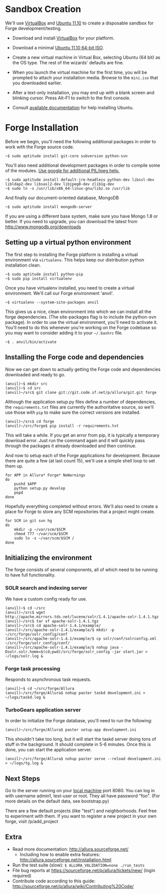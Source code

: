 # Sandbox Creation

We'll use [VirtualBox](http://www.virtualbox.org) and [Ubuntu 11.10](http://ubuntu.com) to create a disposable sandbox for Forge development/testing.

* Download and install [VirtualBox](http://www.virtualbox.org/wiki/Downloads) for your platform.

* Download a minimal [Ubuntu 11.10 64-bit ISO](https://help.ubuntu.com/community/Installation/MinimalCD).

* Create a new virtual machine in Virtual Box, selecting Ubuntu (64 bit) as the OS type.  The rest of the wizards' defaults are fine.

* When you launch the virtual machine for the first time, you will be prompted to attach your installation media.  Browse to the `mini.iso` that you downloaded earlier.

* After a text-only installation, you may end up with a blank screen and blinking cursor.  Press Alt-F1 to switch to the first console.

* Consult [available documentation](https://help.ubuntu.com/) for help installing Ubuntu.


# Forge Installation

Before we begin, you'll need the following additional packages in order to work with the Forge source code.

    ~$ sudo aptitude install git-core subversion python-svn

You'll also need additional development packages in order to compile some of the modules.  [Use google for additional PIL/jpeg help.](http://www.google.com/search?q=ubuntu+pil+jpeg+virtualenv)

    ~$ sudo aptitude install default-jre-headless python-dev libssl-dev libldap2-dev libsasl2-dev libjpeg8-dev zlib1g-dev
    ~$ sudo ln -s /usr/lib/x86_64-linux-gnu/libz.so /usr/lib

And finally our document-oriented database, MongoDB

    ~$ sudo aptitude install mongodb-server

If you are using a different base system, make sure you have Mongo 1.8 or better.  If you need to upgrade, you can download the latest from <http://www.mongodb.org/downloads>

## Setting up a virtual python environment

The first step to installing the Forge platform is installing a virtual environment via `virtualenv`.  This helps keep our distribution python installation clean.

    ~$ sudo aptitude install python-pip
    ~$ sudo pip install virtualenv

Once you have virtualenv installed, you need to create a virtual environment.  We'll call our Forge environment 'anvil'.

    ~$ virtualenv --system-site-packages anvil

This gives us a nice, clean environment into which we can install all the forge dependencies.  (The site-packages flag is to include the python-svn package).  In order to use the virtual environment, you'll need to activate it.  You'll need to do this whenever you're working on the Forge codebase so you may want to consider adding it to your `~/.bashrc` file.

    ~$ . anvil/bin/activate

## Installing the Forge code and dependencies

Now we can get down to actually getting the Forge code and dependencies downloaded and ready to go.

    (anvil)~$ mkdir src
    (anvil)~$ cd src
    (anvil)~/src$ git clone git://git.code.sf.net/p/allura/git.git forge

Although the application setup.py files define a number of dependencies, the `requirements.txt` files are currently the authoritative source, so we'll use those with `pip` to make sure the correct versions are installed.

    (anvil)~/src$ cd forge
    (anvil)~/src/forge$ pip install -r requirements.txt

This will take a while.  If you get an error from pip, it is typically a temporary download error.  Just run the command again and it will quickly pass through the packages it already downloaded and then continue.

And now to setup each of the Forge applications for development.  Because there are quite a few (at last count 15), we'll use a simple shell loop to set them up.

    for APP in Allura* Forge* NoWarnings
    do
        pushd $APP
        python setup.py develop
        popd
    done

Hopefully everything completed without errors.  We'll also need to create a place for Forge to store any SCM repositories that a project might create.

    for SCM in git svn hg
    do
        mkdir -p ~/var/scm/$SCM
        chmod 777 ~/var/scm/$SCM
        sudo ln -s ~/var/scm/$SCM /
    done


## Initializing the environment

The forge consists of several components, all of which need to be running to have full functionality.

### SOLR search and indexing server

We have a custom config ready for use.

    (anvil)~$ cd ~/src
    (anvil)~/src$ wget http://apache.mirrors.tds.net/lucene/solr/1.4.1/apache-solr-1.4.1.tgz
    (anvil)~/src$ tar xf apache-solr-1.4.1.tgz
    (anvil)~/src$ cd apache-solr-1.4.1/example/
    (anvil)~/src/apache-solr-1.4.1/example/$ mkdir -p ~/src/forge/solr_config/conf
    (anvil)~/src/apache-solr-1.4.1/example/$ cp solr/conf/solrconfig.xml ~/src/forge/solr_config/conf/
    (anvil)~/src/apache-solr-1.4.1/example/$ nohup java -Dsolr.solr.home=$(cd;pwd)/src/forge/solr_config -jar start.jar > ~/logs/solr.log &


### Forge task processing

Responds to asynchronous task requests.

    (anvil)~$ cd ~/src/forge/Allura
    (anvil)~/src/forge/Allura$ nohup paster taskd development.ini > ~/logs/taskd.log &

### TurboGears application server

In order to initialize the Forge database, you'll need to run the following:

    (anvil)~/src/forge/Allura$ paster setup-app development.ini

This shouldn't take too long, but it will start the taskd server doing tons of stuff in the background.  It should complete in 5-6 minutes.  Once this is done, you can start the application server.

    (anvil)~/src/forge/Allura$ nohup paster serve --reload development.ini > ~/logs/tg.log &

## Next Steps

Go to the server running on your [local machine](http://localhost:8080/) port 8080.
You can log in with username admin1, test-user or root.  They all have password "foo".  (For more details
on the default data, see bootstrap.py)

There are a few default projects (like "test") and neighborhoods.  Feel free to experiment with them.  If you want to
register a new project in your own forge, visit /p/add_project

## Extra

* Read more documentation: http://allura.sourceforge.net/
    * Including how to enable extra features: http://allura.sourceforge.net/installation.html
* Run the test suite (slow): `$ ALLURA_VALIDATION=none ./run_tests`
* File bug reports at <https://sourceforge.net/p/allura/tickets/new/> (login required)
* Contribute code according to this guide: <http://sourceforge.net/p/allura/wiki/Contributing%20Code/>
